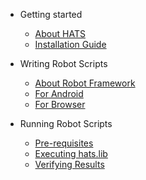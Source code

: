 - Getting started
  - [About HATS](abouthats.md)
  - [Installation Guide](installationguide.md)

- Writing Robot Scripts
  - [About Robot Framework](robotframework.md)
  - [For Android](android.md)
  - [For Browser](browser.md)

- Running Robot Scripts
  - [Pre-requisites](prerequisites.md)
  - [Executing hats.lib](executing.md)
  - [Verifying Results](results.md)

